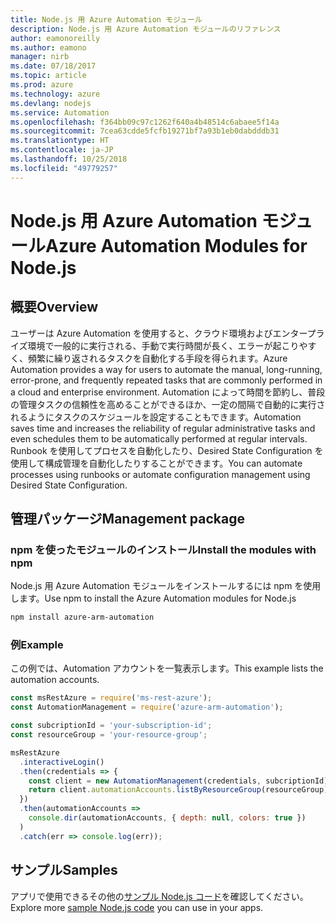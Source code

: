 ```yaml
---
title: Node.js 用 Azure Automation モジュール
description: Node.js 用 Azure Automation モジュールのリファレンス
author: eamonoreilly
ms.author: eamono
manager: nirb
ms.date: 07/18/2017
ms.topic: article
ms.prod: azure
ms.technology: azure
ms.devlang: nodejs
ms.service: Automation
ms.openlocfilehash: f364bb09c97c1262f640a4b48514c6abaee5f14a
ms.sourcegitcommit: 7cea63cdde5fcfb19271bf7a93b1eb0dabdddb31
ms.translationtype: HT
ms.contentlocale: ja-JP
ms.lasthandoff: 10/25/2018
ms.locfileid: "49779257"
---
```

# <a name="azure-automation-modules-for-nodejs"></a><span data-ttu-id="87cf0-103">Node.js 用 Azure Automation モジュール</span><span class="sxs-lookup"><span data-stu-id="87cf0-103">Azure Automation Modules for Node.js</span></span>

## <a name="overview"></a><span data-ttu-id="87cf0-104">概要</span><span class="sxs-lookup"><span data-stu-id="87cf0-104">Overview</span></span>

<span data-ttu-id="87cf0-105">ユーザーは Azure Automation を使用すると、クラウド環境およびエンタープライズ環境で一般的に実行される、手動で実行時間が長く、エラーが起こりやすく、頻繁に繰り返されるタスクを自動化する手段を得られます。</span><span class="sxs-lookup"><span data-stu-id="87cf0-105">Azure Automation provides a way for users to automate the manual, long-running, error-prone, and frequently repeated tasks that are commonly performed in a cloud and enterprise environment.</span></span> <span data-ttu-id="87cf0-106">Automation によって時間を節約し、普段の管理タスクの信頼性を高めることができるほか、一定の間隔で自動的に実行されるようにタスクのスケジュールを設定することもできます。</span><span class="sxs-lookup"><span data-stu-id="87cf0-106">Automation saves time and increases the reliability of regular administrative tasks and even schedules them to be automatically performed at regular intervals.</span></span> <span data-ttu-id="87cf0-107">Runbook を使用してプロセスを自動化したり、Desired State Configuration を使用して構成管理を自動化したりすることができます。</span><span class="sxs-lookup"><span data-stu-id="87cf0-107">You can automate processes using runbooks or automate configuration management using Desired State Configuration.</span></span>

## <a name="management-package"></a><span data-ttu-id="87cf0-108">管理パッケージ</span><span class="sxs-lookup"><span data-stu-id="87cf0-108">Management package</span></span>

### <a name="install-the-modules-with-npm"></a><span data-ttu-id="87cf0-109">npm を使ったモジュールのインストール</span><span class="sxs-lookup"><span data-stu-id="87cf0-109">Install the modules with npm</span></span>

<span data-ttu-id="87cf0-110">Node.js 用 Azure Automation モジュールをインストールするには npm を使用します。</span><span class="sxs-lookup"><span data-stu-id="87cf0-110">Use npm to install the Azure Automation modules for Node.js</span></span>

```bash
npm install azure-arm-automation
```

### <a name="example"></a><span data-ttu-id="87cf0-111">例</span><span class="sxs-lookup"><span data-stu-id="87cf0-111">Example</span></span>

<span data-ttu-id="87cf0-112">この例では、Automation アカウントを一覧表示します。</span><span class="sxs-lookup"><span data-stu-id="87cf0-112">This example lists the automation accounts.</span></span>

```javascript
const msRestAzure = require('ms-rest-azure');
const AutomationManagement = require('azure-arm-automation');

const subcriptionId = 'your-subscription-id';
const resourceGroup = 'your-resource-group';

msRestAzure
  .interactiveLogin()
  .then(credentials => {
    const client = new AutomationManagement(credentials, subcriptionId);
    return client.automationAccounts.listByResourceGroup(resourceGroup);
  })
  .then(automationAccounts =>
    console.dir(automationAccounts, { depth: null, colors: true })
  )
  .catch(err => console.log(err));
```

## <a name="samples"></a><span data-ttu-id="87cf0-113">サンプル</span><span class="sxs-lookup"><span data-stu-id="87cf0-113">Samples</span></span>

<span data-ttu-id="87cf0-114">アプリで使用できるその他の[サンプル Node.js コード](https://azure.microsoft.com/resources/samples/?platform=nodejs)を確認してください。</span><span class="sxs-lookup"><span data-stu-id="87cf0-114">Explore more [sample Node.js code](https://azure.microsoft.com/resources/samples/?platform=nodejs) you can use in your apps.</span></span>
